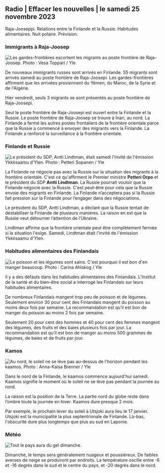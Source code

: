 ## Radio \| Effacer les nouvelles \| le samedi 25 novembre 2023

Raja-Jooseppi. Relations entre la Finlande et la Russie. Habitudes alimentaires. Nuit polaire. Prévision.

### Immigrants à Raja-Joosep

![Les gardes-frontières escortent les migrants au poste frontière de Raja-Joosep. Photo : Vesa Toppari / Yle](https://images.cdn.yle.fi/image/upload/c_crop,h_2485,w_4434,x_0,y_0/ar_1.7777777777777777,c_fill,g_faces,h_675,w_1200/dpr_1.0/q_auto:eco/f_auto/fl_lossy/v1700923049/39-12066516562050c25bf5)

De nouveaux immigrants russes sont arrivés en Finlande. 55 migrants sont arrivés samedi au poste frontière de Raja-Joosepi. Les gardes-frontières affirment que les arrivées proviennent du Yémen, du Maroc, de la Syrie et de l'Algérie.

Hier vendredi, seuls 3 migrants se sont présentés au poste frontière de Raja-Joosepi.

Seul le poste frontière de Raja-Joosepi est ouvert entre la Finlande et la Russie. Le poste frontière de Raja-Joosep se trouve à Inari, au nord. La Finlande a fermé les autres postes frontaliers de la frontière orientale parce que la Russie a commencé à envoyer des migrants vers la Finlande. La Finlande a renforcé la surveillance à la frontière orientale.

### Finlande et Russie

![Le président du SDP, Antti Lindtman, était samedi l'invité de l'émission Ykkösaamu d'Ylen. Photo : Petteri Sopanen / Yle](https://images.cdn.yle.fi/image/upload/c_crop,h_2246,w_3994,x_0,y_219/ar_1.77777777777777777,c_fill,g_faces,h_675,w_1200/dpr_1.0/q_auto:eco/f_auto/fl_lossy/v1700900444/39-12065056561addd4a0a6)

La Finlande ne négocie pas avec la Russie sur la situation des migrants à la frontière orientale. C'est ce qu'affirment le Premier ministre **Petteri Orpo** et le président du SDP **Antti Lindtman**. La Russie pourrait vouloir que la Finlande négocie avec la Russie. C'est peut-être pour cela que la Russie envoie des migrants en Finlande. La Finlande n’acceptera pas si la Russie fait pression sur la Finlande pour l’engager dans des négociations.

Le président du SDP, Antti Lindtman, a déclaré que la Russie tentait de déstabiliser la Finlande de plusieurs manières. La raison en est que la Russie veut détourner l’attention de l’Ukraine.

Lindtman affirme que la frontière orientale peut être complètement fermée si la situation l'exige. Samedi, Lindtman était l'invité de l'émission Ykkösaamu d'Ylen.

### Habitudes alimentaires des Finlandais

![Le poisson et les légumes sont sains. C'est pourquoi il est bon d'en manger beaucoup. Photo : Carina Ahlskog / Yle](https://images.cdn.yle.fi/image/upload/c_crop,h_2495,w_4437,x_987,y_765/ar_1.7777777777777777,c_fill,g_faces,h_675,w_1200/dpr_1.0/q_auto:eco/f_auto/fl_lossy/v1693405582/39-116488464ef488e5f9cd)

Il y a des défauts dans les habitudes alimentaires des Finlandais. L'Institut de la santé et du bien-être social a interrogé les Finlandais sur leurs habitudes alimentaires.

De nombreux Finlandais mangent trop peu de poisson et de légumes. Seulement environ 30 pour cent des Finlandais mangent du poisson au moins deux fois par semaine. La recommandation est qu’il est bon de manger du poisson au moins 2 fois par semaine.

Seulement 20 pour cent des hommes et 40 pour cent des femmes mangent des légumes, des fruits et des baies plusieurs fois par jour. La recommandation est qu’il est bon de manger au moins 500 grammes de légumes, de baies et de fruits par jour.

### Kamos

![Au nord, le soleil ne se lève pas au-dessus de l'horizon pendant les kaamos. Photo : Anna-Kaisa Brenner / Yle](https://images.cdn.yle.fi/image/upload/c_crop,h_1944,w_3456,x_0,y_1025/ar_1.7777777777777777,c_fill,g_faces,h_675,w_1200/dpr_1.0/q_auto:eco/f_auto/fl_lossy/v1641653122/39-89980561d9a329301e9)

Dans le nord de la Finlande, le kaamos commence aujourd'hui samedi. Kaamos signifie le moment où le soleil ne se lève pas pendant la journée au nord.

La raison est la position de la Terre. La partie nord du globe reste dans l’ombre toute la journée en hiver. Kaamos dure presque 2 mois.

Par exemple, le prochain lever du soleil à Utsjoki aura lieu le 17 janvier. Utsjoki est la municipalité la plus septentrionale de Finlande. Là-bas, l'obscurité dure plus longtemps que plus au sud en Laponie.

### Météo

![Tout le pays aura du gel dimanche.](https://images.cdn.yle.fi/image/upload/c_crop,h_1080,w_1919,x_0,y_0/ar_1.7777777777777777,c_fill,g_faces,h_675,w_1200/dpr_1.0/q_auto:eco/f_auto/fl_lossy/v1700928265/39-120668565621aeb49ab4)

Dimanche, le temps sera généralement nuageux et poussiéreux. De faibles averses de neige se produiront par endroits. La température oscille entre -6 et -16 degrés dans le sud et le centre du pays, et -20 degrés dans le nord.